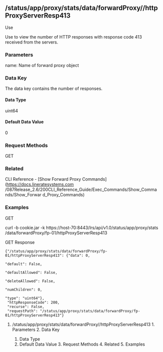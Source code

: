 ## /status/app/proxy/stats/data/forwardProxy/<name>/httpProxyServerResp413

Use

Use to view the number of HTTP responses with response code 413 received from
the servers.

### Parameters

name: Name of forward proxy object

### Data Key

The data key contains the number of responses.

#### Data Type

uint64

#### Default Data Value

0

### Request Methods

GET

### Related

CLI Reference - [Show Forward Proxy Commands](https://docs.lineratesystems.com
/087Release_2.6/200CLI_Reference_Guide/Exec_Commands/Show_Commands/Show_Forwar
d_Proxy_Commands)

### Examples

GET

curl -b cookie.jar -k https://host-70:8443/lrs/api/v1.0/status/app/proxy/stats
/data/forwardProxy/fp-01/httpProxyServerResp413

GET Response

    
    {"/status/app/proxy/stats/data/forwardProxy/fp-01/httpProxyServerResp413": {"data": 0,
                                                                                 "default": False,
                                                                                 "defaultAllowed": False,
                                                                                 "deleteAllowed": False,
                                                                                 "numChildren": 0,
                                                                                 "type": "uint64"},
     "httpResponseCode": 200,
     "recurse": False,
     "requestPath": "/status/app/proxy/stats/data/forwardProxy/fp-01/httpProxyServerResp413"}
    

  1. /status/app/proxy/stats/data/forwardProxy/<name>/httpProxyServerResp413
    1. Parameters
    2. Data Key
      1. Data Type
      2. Default Data Value
    3. Request Methods
    4. Related
    5. Examples

